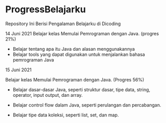 # ProgressBelajarku
Repository Ini Berisi Pengalaman Belajarku di Dicoding

14 Juni 2021
Belajar kelas Memulai Pemrograman dengan Java. (progres 21%)
  * Belajar tentang apa itu Java dan alasan menggunakannya
  * Belajar tools yang dapat digunakan untuk menjalankan bahasa pemrograman Java

15 Juni 2021

Belajar kelas Memulai Pemrograman dengan Java. (Progres 56%)

  * Belajar dasar-dasar Java, seperti struktur dasar, tipe data, string, operator, input output, dan array.

  * Belajar control flow dalam Java, seperti perulangan dan percabangan.

  * Belajar tipe data koleksi, seperti list, set, dan map.
